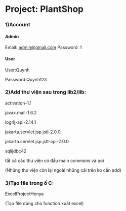 # Project: PlantShop

### 1)Account

#### Admin

Email: admin@gmail.com
Password: 1

#### User

User:Quynh

Password:Quynh123

### 2)Add thư viện sau trong lib2/lib:

activation-1.1

javax.mail-1.6.2

log4j-api-2.14.1

jakarta.servlet.jsp.jstl-2.0.0

jakarta.servlet.jsp.jstl-api-2.0.0

sqlijdbc42

tất cả các thư viện có đầu main commons và poi

(Những thư viện còn lại ngoài những cái trên ko cần add)

### 3)Tạo file trong ổ C:

ExcelProjectHonya

(Tạo file dùng cho function xuất excel)
